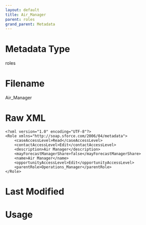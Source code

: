 ```yaml
---
layout: default
title: Air_Manager
parent: roles
grand_parent: Metadata
---
```

# Metadata Type
roles


# Filename 
Air_Manager


# Raw XML
```
<?xml version="1.0" encoding="UTF-8"?>
<Role xmlns="http://soap.sforce.com/2006/04/metadata">
    <caseAccessLevel>Read</caseAccessLevel>
    <contactAccessLevel>Edit</contactAccessLevel>
    <description>Air Manager</description>
    <mayForecastManagerShare>false</mayForecastManagerShare>
    <name>Air Manager</name>
    <opportunityAccessLevel>Edit</opportunityAccessLevel>
    <parentRole>Operations_Manager</parentRole>
</Role>
```


# Last Modified


# Usage
